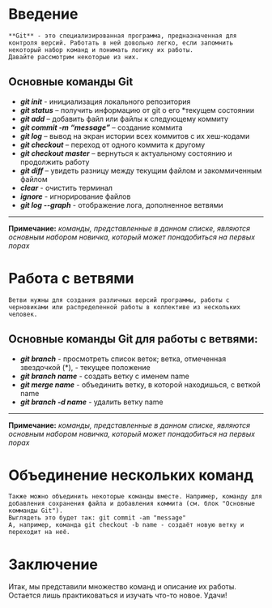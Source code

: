 # Введение 
    **Git** - это специализированная программа, предназначенная для контроля версий. Работать в ней довольно легко, если запомнить некоторый набор команд и понимать логику их работы.
    Давайте рассмотрим некоторые из них. 

## Основные команды Git
* ***git init*** - инициализация локального репозитория
* ***git status*** – получить информацию от git о его *текущем состоянии
* ***git add*** – добавить файл или файлы к следующему коммиту
* ***git commit -m “message”*** – создание коммита
* ***git log*** – вывод на экран истории всех коммитов с их хеш-кодами
* ***git checkout*** – переход от одного коммита к другому
* ***git checkout master*** – вернуться к актуальному состоянию и продолжить работу
* ***git diff*** – увидеть разницу между текущим файлом и закоммиченным файлом
* ***clear*** - очистить терминал
* ***ignore*** - игнорирование файлов
* ***git log --graph*** - отображение лога, дополненное ветвями
***
**Примечание:** 
*команды, представленные в данном списке, являются основным набором новичка, который может понадобиться на первых порах*

# Работа с ветвями
    Ветви нужны для создания различных версий программы, работы с черновиками или распределенной работы в коллективе из нескольких человек.
## Основные команды Git для работы с ветвями: 
* ***git branch*** - просмотреть список веток; ветка, отмеченная звездочкой (*), - текущее положение
* ***git branch name*** - создать ветку с именем name
* ***git merge name*** - объединить ветку, в которой находишься, с веткой name
* ***git branch -d name*** - удалить ветку name
***
**Примечание:** 
*команды, представленные в данном списке, являются основным набором новичка, который может понадобиться на первых порах*

# Объединение нескольких команд
    Также можно объединить некоторые команды вместе. Например, команду для добавления сохранения файла и добавления коммита (см. блок "Основные комманды Git").
    Выглядеть это будет так: git commit -am "message"
    А, например, команда git checkout -b name - создаёт новую ветку и переходит на неё.
    
# Заключение
Итак, мы представили множество команд и описание их работы. Остается лишь практиковаться и изучать что-то новое. Удачи!
